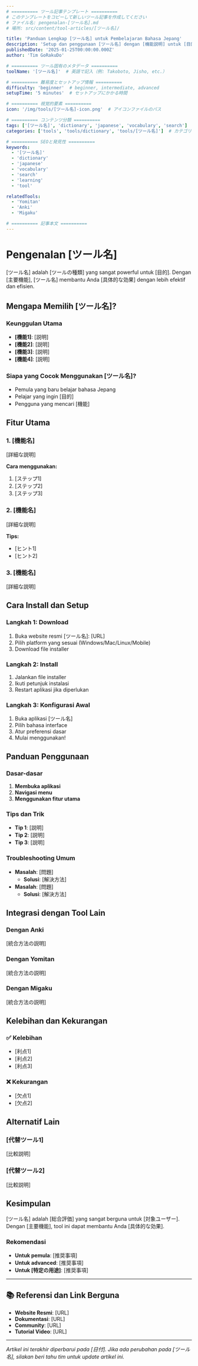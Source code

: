 ```yaml
---
# ========== ツール記事テンプレート ==========
# このテンプレートをコピーして新しいツール記事を作成してください
# ファイル名: pengenalan-[ツール名].md
# 場所: src/content/tool-articles/[ツール名]/

title: 'Panduan Lengkap [ツール名] untuk Pembelajaran Bahasa Jepang'
description: 'Setup dan penggunaan [ツール名] dengan [機能説明] untuk [目的] secara efektif.'
publishedDate: '2025-01-25T00:00:00.000Z'
author: 'Tim GoRakuDo'

# ========== ツール固有のメタデータ ==========
toolName: '[ツール名]'  # 英語で記入（例: Takoboto, Jisho, etc.）

# ========== 難易度とセットアップ情報 ==========
difficulty: 'beginner'  # beginner, intermediate, advanced
setupTime: '5 minutes'  # セットアップにかかる時間

# ========== 視覚的要素 ==========
icon: '/img/tools/[ツール名]-icon.png'  # アイコンファイルのパス

# ========== コンテンツ分類 ==========
tags: ['[ツール名]', 'dictionary', 'japanese', 'vocabulary', 'search']  # 関連タグ
categories: ['tools', 'tools/dictionary', 'tools/[ツール名]']  # カテゴリ階層

# ========== SEOと発見性 ==========
keywords:
  - '[ツール名]'
  - 'dictionary'
  - 'japanese'
  - 'vocabulary'
  - 'search'
  - 'learning'
  - 'tool'

relatedTools:
  - 'Yomitan'
  - 'Anki'
  - 'Migaku'

# ========== 記事本文 ==========
---
```


# Pengenalan [ツール名]

[ツール名] adalah [ツールの種類] yang sangat powerful untuk [目的]. Dengan [主要機能], [ツール名] membantu Anda [具体的な効果] dengan lebih efektif dan efisien.

## Mengapa Memilih [ツール名]?

### Keunggulan Utama
- **[機能1]**: [説明]
- **[機能2]**: [説明]
- **[機能3]**: [説明]
- **[機能4]**: [説明]

### Siapa yang Cocok Menggunakan [ツール名]?
- Pemula yang baru belajar bahasa Jepang
- Pelajar yang ingin [目的]
- Pengguna yang mencari [機能]

## Fitur Utama

### 1. [機能名]
[詳細な説明]

**Cara menggunakan:**
1. [ステップ1]
2. [ステップ2]
3. [ステップ3]

### 2. [機能名]
[詳細な説明]

**Tips:**
- [ヒント1]
- [ヒント2]

### 3. [機能名]
[詳細な説明]

## Cara Install dan Setup

### Langkah 1: Download
1. Buka website resmi [ツール名]: [URL]
2. Pilih platform yang sesuai (Windows/Mac/Linux/Mobile)
3. Download file installer

### Langkah 2: Install
1. Jalankan file installer
2. Ikuti petunjuk instalasi
3. Restart aplikasi jika diperlukan

### Langkah 3: Konfigurasi Awal
1. Buka aplikasi [ツール名]
2. Pilih bahasa interface
3. Atur preferensi dasar
4. Mulai menggunakan!

## Panduan Penggunaan

### Dasar-dasar
1. **Membuka aplikasi**
2. **Navigasi menu**
3. **Menggunakan fitur utama**

### Tips dan Trik
- **Tip 1**: [説明]
- **Tip 2**: [説明]
- **Tip 3**: [説明]

### Troubleshooting Umum
- **Masalah**: [問題]
  - **Solusi**: [解決方法]
- **Masalah**: [問題]
  - **Solusi**: [解決方法]

## Integrasi dengan Tool Lain

### Dengan Anki
[統合方法の説明]

### Dengan Yomitan
[統合方法の説明]

### Dengan Migaku
[統合方法の説明]

## Kelebihan dan Kekurangan

### ✅ Kelebihan
- [利点1]
- [利点2]
- [利点3]

### ❌ Kekurangan
- [欠点1]
- [欠点2]

## Alternatif Lain

### [代替ツール1]
[比較説明]

### [代替ツール2]
[比較説明]

## Kesimpulan

[ツール名] adalah [総合評価] yang sangat berguna untuk [対象ユーザー]. Dengan [主要機能], tool ini dapat membantu Anda [具体的な効果].

### Rekomendasi
- **Untuk pemula**: [推奨事項]
- **Untuk advanced**: [推奨事項]
- **Untuk [特定の用途]**: [推奨事項]

---

## 📚 Referensi dan Link Berguna

- **Website Resmi**: [URL]
- **Dokumentasi**: [URL]
- **Community**: [URL]
- **Tutorial Video**: [URL]

---

*Artikel ini terakhir diperbarui pada [日付]. Jika ada perubahan pada [ツール名], silakan beri tahu tim untuk update artikel ini.*
